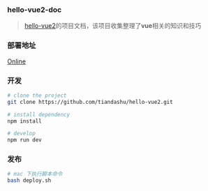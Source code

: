 ### hello-vue2-doc
> [hello-vue2](https://github.com/tiandashu/hello-vue2.git)的项目文档，该项目收集整理了**vue**相关的知识和技巧

### 部署地址
[Online](http://tl.tianaitian.com/hello-vue2-doc/)


### 开发

```bash
# clone the project
git clone https://github.com/tiandashu/hello-vue2.git

# install dependency
npm install

# develop
npm run dev
```

### 发布

```bash
# mac 下执行脚本命令
bash deploy.sh
```
